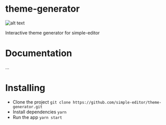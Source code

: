 # theme-generator
![alt text](https://image.ibb.co/nM0cBS/Logo.png "Simple")

Interactive theme generator for simple-editor

# Documentation
...

# Installing
- Clone the project `git clone https://github.com/simple-editor/theme-generator.git`
- Install dependencies `yarn`
- Run the app `yarn start`
